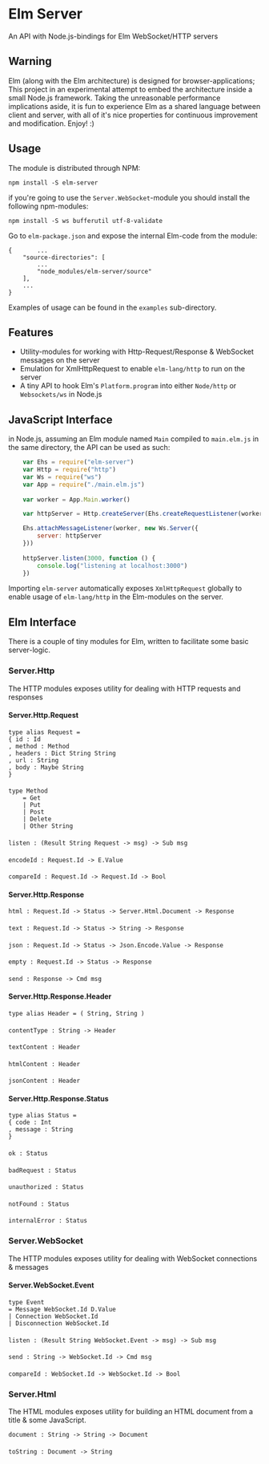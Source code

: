 # Elm Server
An API with Node.js-bindings for Elm WebSocket/HTTP servers

## Warning
Elm (along with the Elm architecture) is designed for browser-applications; This project in an experimental attempt to embed the architecture inside a small Node.js framework. Taking the unreasonable performance implications aside, it is fun to experience Elm as a shared language between client and server, with all of it's nice properties for continuous improvement and modification. Enjoy! :)

## Usage
The module is distributed through NPM:

`npm install -S elm-server`

if you're going to use the `Server.WebSocket`-module you should install the following npm-modules:

`npm install -S ws bufferutil utf-8-validate`

Go to `elm-package.json` and expose the internal Elm-code from the module:


    {       ...
        "source-directories": [
            ...
            "node_modules/elm-server/source"
        ],
        ...
    }

Examples of usage can be found in the `examples` sub-directory.

## Features
- Utility-modules for working with Http-Request/Response & WebSocket messages on the server
- Emulation for XmlHttpRequest to enable `elm-lang/http` to run on the server
- A tiny API to hook Elm's `Platform.program` into either `Node/http` or `Websockets/ws` in Node.js

## JavaScript Interface
in Node.js, assuming an Elm module named `Main` compiled to `main.elm.js` in the same directory, the API can be used as such:
```javascript
    var Ehs = require("elm-server")
    var Http = require("http")
    var Ws = require("ws")
    var App = require("./main.elm.js")
    
    var worker = App.Main.worker()

    var httpServer = Http.createServer(Ehs.createRequestListener(worker))

    Ehs.attachMessageListener(worker, new Ws.Server({
        server: httpServer
    }))
    
    httpServer.listen(3000, function () {
        console.log("listening at localhost:3000")
    })
```
Importing `elm-server` automatically exposes `XmlHttpRequest` globally to enable usage of `elm-lang/http` in the Elm-modules on the server.

## Elm Interface
There is a couple of tiny modules for Elm, written to facilitate some basic server-logic.

### Server.Http
The HTTP modules exposes utility for dealing with HTTP requests and responses

#### Server.Http.Request
    type alias Request =
    { id : Id
    , method : Method
    , headers : Dict String String
    , url : String
    , body : Maybe String
    }
####
    type Method
        = Get
        | Put
        | Post
        | Delete
        | Other String
####
    listen : (Result String Request -> msg) -> Sub msg
####
    encodeId : Request.Id -> E.Value
####
    compareId : Request.Id -> Request.Id -> Bool

#### Server.Http.Response
    html : Request.Id -> Status -> Server.Html.Document -> Response
####
    text : Request.Id -> Status -> String -> Response
####
    json : Request.Id -> Status -> Json.Encode.Value -> Response
####
    empty : Request.Id -> Status -> Response
####
    send : Response -> Cmd msg

#### Server.Http.Response.Header
    type alias Header = ( String, String )
####
    contentType : String -> Header
####
    textContent : Header
####
    htmlContent : Header
####
    jsonContent : Header

#### Server.Http.Response.Status
    type alias Status =
    { code : Int
    , message : String
    }
####
    ok : Status
####
    badRequest : Status
####
    unauthorized : Status
####
    notFound : Status
####
    internalError : Status

### Server.WebSocket
The HTTP modules exposes utility for dealing with WebSocket connections & messages

#### Server.WebSocket.Event
    type Event
    = Message WebSocket.Id D.Value
    | Connection WebSocket.Id
    | Disconnection WebSocket.Id
####
    listen : (Result String WebSocket.Event -> msg) -> Sub msg
####
    send : String -> WebSocket.Id -> Cmd msg
####
    compareId : WebSocket.Id -> WebSocket.Id -> Bool

### Server.Html
The HTML modules exposes utility for building an HTML document from a title & some JavaScript.

    document : String -> String -> Document
####
    toString : Document -> String
